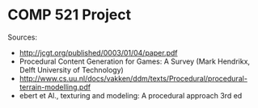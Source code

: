 # COMP 521 Project

Sources:

- http://jcgt.org/published/0003/01/04/paper.pdf
- Procedural Content Generation for Games: A Survey (Mark Hendrikx, Delft University of Technology)
- http://www.cs.uu.nl/docs/vakken/ddm/texts/Procedural/procedural-terrain-modelling.pdf
- ebert et Al., texturing and modeling: A procedural approach 3rd ed
